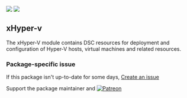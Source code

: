 [![](https://img.shields.io/chocolatey/v/hHyper-v?color=green&label=hHyper-v)](https://chocolatey.org/packages/hHyper-v) [![](https://img.shields.io/chocolatey/dt/hHyper-v)](https://chocolatey.org/packages/hHyper-v)

## xHyper-v
The xHyper-V module contains DSC resources for deployment and configuration of Hyper-V hosts, 
virtual machines and related resources.

### Package-specific issue
If this package isn't up-to-date for some days, [Create an issue](https://github.com/tunisiano187/Chocolatey-packages/issues/new/choose)

Support the package maintainer and [![Patreon](https://cdn.jsdelivr.net/gh/tunisiano187/Chocolatey-packages@d15c4e19c709e7148588d4523ffc6dd3cd3c7e5e/icons/patreon.png)](https://www.patreon.com/tunisiano)
